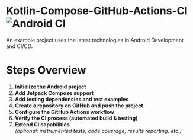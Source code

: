 
# Kotlin-Compose-GitHub-Actions-CI ![Android CI](https://github.com/vectorqi/Kotlin-Compose-GitHub-Actions-CI/actions/workflows/android-ci.yml/badge.svg)
An example project uses the latest technologies in Android Development and CI/CD.


# Steps Overview
1. **Initialize the Android project**
2. **Add Jetpack Compose support**
3. **Add testing dependencies and test examples**
4. **Create a repository on GitHub and push the project**
5. **Configure the GitHub Actions workflow**
6. **Verify the CI process (automated build & testing)**
7. **Extend CI capabilities**  
   *(optional: instrumented tests, code coverage, results reporting, etc.)*
